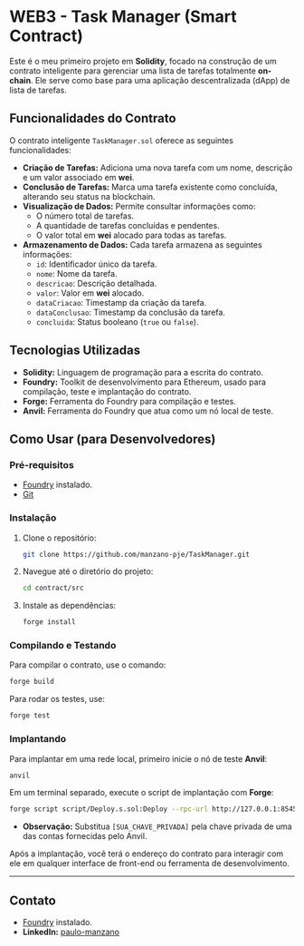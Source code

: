 # WEB3 - Task Manager (Smart Contract)

Este é o meu primeiro projeto em **Solidity**, focado na construção de um contrato inteligente para gerenciar uma lista de tarefas totalmente **on-chain**.
Ele serve como base para uma aplicação descentralizada (dApp) de lista de tarefas.

## Funcionalidades do Contrato

O contrato inteligente `TaskManager.sol` oferece as seguintes funcionalidades:

  * **Criação de Tarefas:** Adiciona uma nova tarefa com um nome, descrição e um valor associado em **wei**.
  * **Conclusão de Tarefas:** Marca uma tarefa existente como concluída, alterando seu status na blockchain.
  * **Visualização de Dados:** Permite consultar informações como:
      * O número total de tarefas.
      * A quantidade de tarefas concluídas e pendentes.
      * O valor total em **wei** alocado para todas as tarefas.
  * **Armazenamento de Dados:** Cada tarefa armazena as seguintes informações:
      * `id`: Identificador único da tarefa.
      * `nome`: Nome da tarefa.
      * `descricao`: Descrição detalhada.
      * `valor`: Valor em **wei** alocado.
      * `dataCriacao`: Timestamp da criação da tarefa.
      * `dataConclusao`: Timestamp da conclusão da tarefa.
      * `concluida`: Status booleano (`true` ou `false`).

## Tecnologias Utilizadas

  * **Solidity:** Linguagem de programação para a escrita do contrato.
  * **Foundry:** Toolkit de desenvolvimento para Ethereum, usado para compilação, teste e implantação do contrato.
  * **Forge:** Ferramenta do Foundry para compilação e testes.
  * **Anvil:** Ferramenta do Foundry que atua como um nó local de teste.

## Como Usar (para Desenvolvedores)

### Pré-requisitos

  * [Foundry](https://getfoundry.sh/) instalado.
  * [Git](https://git-scm.com/)

### Instalação

1.  Clone o repositório:
    ```bash
    git clone https://github.com/manzano-pje/TaskManager.git
    ```
2.  Navegue até o diretório do projeto:
    ```bash
    cd contract/src
    ```
3.  Instale as dependências:
    ```bash
    forge install
    ```

### Compilando e Testando

Para compilar o contrato, use o comando:

```bash
forge build
```

Para rodar os testes, use:

```bash
forge test
```

### Implantando

Para implantar em uma rede local, primeiro inicie o nó de teste **Anvil**:

```bash
anvil
```

Em um terminal separado, execute o script de implantação com **Forge**:

```bash
forge script script/Deploy.s.sol:Deploy --rpc-url http://127.0.0.1:8545 --private-key [SUA_CHAVE_PRIVADA] --broadcast
```

  * **Observação:** Substitua `[SUA_CHAVE_PRIVADA]` pela chave privada de uma das contas fornecidas pelo Anvil.

Após a implantação, você terá o endereço do contrato para interagir com ele em qualquer interface de front-end ou ferramenta de desenvolvimento.

-----

## Contato
   * [Foundry](https://getfoundry.sh/) instalado.
  * **LinkedIn:** [paulo-manzano]([www.linkedin.com/in/paulo-manzano])
